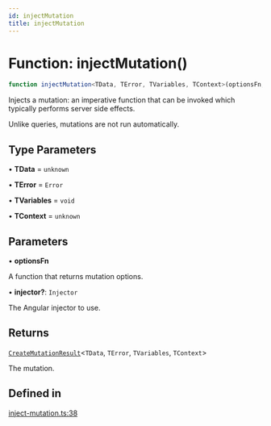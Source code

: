 ```yaml
---
id: injectMutation
title: injectMutation
---
```


# Function: injectMutation()

```ts
function injectMutation<TData, TError, TVariables, TContext>(optionsFn, injector?): CreateMutationResult<TData, TError, TVariables, TContext>
```

Injects a mutation: an imperative function that can be invoked which typically performs server side effects.

Unlike queries, mutations are not run automatically.

## Type Parameters

• **TData** = `unknown`

• **TError** = `Error`

• **TVariables** = `void`

• **TContext** = `unknown`

## Parameters

• **optionsFn**

A function that returns mutation options.

• **injector?**: `Injector`

The Angular injector to use.

## Returns

[`CreateMutationResult`](CreateMutationResult.md)\<`TData`, `TError`, `TVariables`, `TContext`\>

The mutation.

## Defined in

[inject-mutation.ts:38](https://github.com/TanStack/query/blob/27861961bbb36e9bc25fcd45cff21b5645f02f9b/packages/angular-query-experimental/src/inject-mutation.ts#L38)
